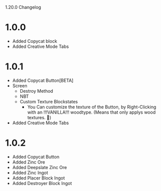 1.20.0 Changelog

1.0.0
====
 - Added Copycat block
 - Added Creative Mode Tabs

1.0.1
====
 - Added Copycat Button[BETA]
 - Screen
   - Destroy Method
   - NBT
   - Custom Texture Blockstates
     - You Can customize the texture of the Button, by Right-Clicking with an !!!VANILLA!!! woodtype. (Means that only applys wood textures. 🫡)
 - Added Creative Mode Tabs

1.0.2
====
- Added Copycat Button
- Added Zinc Ore
- Added Deepslate Zinc Ore
- Added Zinc Ingot
- Added Placer Block Ingot
- Added Destroyer Block Ingot
